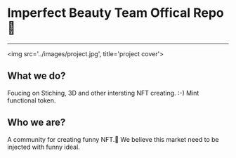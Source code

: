 # Imperfect Beauty Team Offical Repo🎢
---
<img src='../images/project.jpg', title='project cover'>
## What we do?
Foucing on Stiching, 3D and other intersting NFT creating. :-)
Mint functional token.

## Who we are?
A community for creating funny NFT.💫 We believe this market need to be injected with funny ideal.